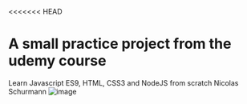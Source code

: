 <<<<<<< HEAD
# A small practice project from the udemy course
Learn Javascript ES9, HTML, CSS3 and NodeJS from scratch Nicolas Schurmann
![image](https://github.com/GuariosMaster/shoppingCar/assets/143036887/7ac76137-7634-4f5e-8df3-f23452cba8fa)